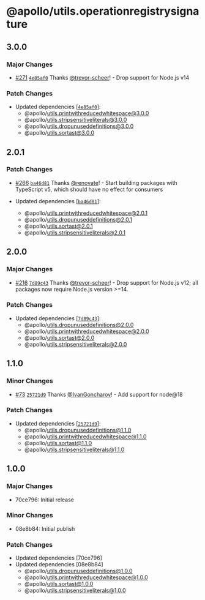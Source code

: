 # @apollo/utils.operationregistrysignature

## 3.0.0

### Major Changes

- [#271](https://github.com/apollographql/apollo-utils/pull/271) [`4e85af0`](https://github.com/apollographql/apollo-utils/commit/4e85af042dda5d0c97048ef14861417d1d2488bd) Thanks [@trevor-scheer](https://github.com/trevor-scheer)! - Drop support for Node.js v14

### Patch Changes

- Updated dependencies [[`4e85af0`](https://github.com/apollographql/apollo-utils/commit/4e85af042dda5d0c97048ef14861417d1d2488bd)]:
  - @apollo/utils.printwithreducedwhitespace@3.0.0
  - @apollo/utils.stripsensitiveliterals@3.0.0
  - @apollo/utils.dropunuseddefinitions@3.0.0
  - @apollo/utils.sortast@3.0.0

## 2.0.1

### Patch Changes

- [#266](https://github.com/apollographql/apollo-utils/pull/266) [`ba46d81`](https://github.com/apollographql/apollo-utils/commit/ba46d817a97a6bad9b0ec6ff0720f01edc806091) Thanks [@renovate](https://github.com/apps/renovate)! - Start building packages with TypeScript v5, which should have no effect for consumers

- Updated dependencies [[`ba46d81`](https://github.com/apollographql/apollo-utils/commit/ba46d817a97a6bad9b0ec6ff0720f01edc806091)]:
  - @apollo/utils.printwithreducedwhitespace@2.0.1
  - @apollo/utils.dropunuseddefinitions@2.0.1
  - @apollo/utils.sortast@2.0.1
  - @apollo/utils.stripsensitiveliterals@2.0.1

## 2.0.0

### Major Changes

- [#216](https://github.com/apollographql/apollo-utils/pull/216) [`7d89c43`](https://github.com/apollographql/apollo-utils/commit/7d89c433039cd597998e99124f04866ac2a2c3d5) Thanks [@trevor-scheer](https://github.com/trevor-scheer)! - Drop support for Node.js v12; all packages now require Node.js version >=14.

### Patch Changes

- Updated dependencies [[`7d89c43`](https://github.com/apollographql/apollo-utils/commit/7d89c433039cd597998e99124f04866ac2a2c3d5)]:
  - @apollo/utils.dropunuseddefinitions@2.0.0
  - @apollo/utils.printwithreducedwhitespace@2.0.0
  - @apollo/utils.sortast@2.0.0
  - @apollo/utils.stripsensitiveliterals@2.0.0

## 1.1.0

### Minor Changes

- [#73](https://github.com/apollographql/apollo-utils/pull/73) [`25721d9`](https://github.com/apollographql/apollo-utils/commit/25721d9ab1600a2ffa80aa600dc624310eb753fc) Thanks [@IvanGoncharov](https://github.com/IvanGoncharov)! - Add support for node@18

### Patch Changes

- Updated dependencies [[`25721d9`](https://github.com/apollographql/apollo-utils/commit/25721d9ab1600a2ffa80aa600dc624310eb753fc)]:
  - @apollo/utils.dropunuseddefinitions@1.1.0
  - @apollo/utils.printwithreducedwhitespace@1.1.0
  - @apollo/utils.sortast@1.1.0
  - @apollo/utils.stripsensitiveliterals@1.1.0

## 1.0.0

### Major Changes

- 70ce796: Initial release

### Minor Changes

- 08e8b84: Initial publish

### Patch Changes

- Updated dependencies [70ce796]
- Updated dependencies [08e8b84]
  - @apollo/utils.dropunuseddefinitions@1.0.0
  - @apollo/utils.printwithreducedwhitespace@1.0.0
  - @apollo/utils.sortast@1.0.0
  - @apollo/utils.stripsensitiveliterals@1.0.0
